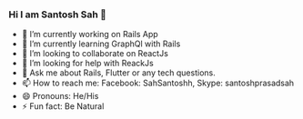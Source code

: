 ### Hi I am Santosh Sah 👋

- 🔭 I’m currently working on Rails App
- 🌱 I’m currently learning GraphQl with Rails
- 👯 I’m looking to collaborate on ReactJs
- 🤔 I’m looking for help with ReackJs
- 💬 Ask me about Rails, Flutter or any tech questions.
- 📫 How to reach me: Facebook: SahSantoshh, Skype: santoshprasadsah
- 😄 Pronouns: He/His
- ⚡ Fun fact: Be Natural

